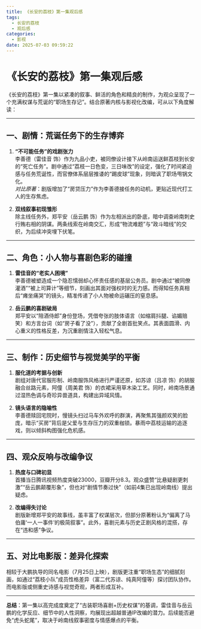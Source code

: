 ```yaml
---
title: 《长安的荔枝》第一集观后感
tags:
  - 长安的荔枝
  - 观后感
categories:
  - 影视
date: 2025-07-03 09:59:22
---
```

《长安的荔枝》第一集观后感
=============

《长安的荔枝》第一集以紧凑的叙事、鲜活的角色和精良的制作，为观众呈现了一个充满权谋与荒诞的“职场生存记”。结合原著内核与影视化改编，可从以下角度解读：

* * *

一、**剧情：荒诞任务下的生存博弈**
-----------------------

1.  **“不可能任务”的戏剧张力**  
    李善德（雷佳音 饰）作为九品小吏，被同僚设计接下从岭南运送鲜荔枝到长安的“死亡任务”。剧中通过“荔枝一日色变，三日味改”的设定，强化了时间紧迫感与任务荒诞性，而官僚体系层层推诿的“踢皮球”现象，则暗讽了职场甩锅文化。  
    _对比原著_：剧版增加了“房贷压力”作为李善德接任务的动机，更贴近现代打工人的生存焦虑。
    
2.  **双线叙事初现雏形**  
    除主线任务外，郑平安（岳云鹏 饰）作为左相派出的卧底，暗中调查岭南刺史行贿右相的阴谋。两条线索在岭南交汇，形成“物流难题”与“政斗暗线”的交织，为后续冲突埋下伏笔。
    

* * *

二、**角色：小人物与喜剧色彩的碰撞**
------------------------

1.  **雷佳音的“老实人困境”**  
    李善德被塑造成一个隐忍懦弱却心怀责任感的基层公务员。剧中通过“被同僚灌酒”“被上司算计”等细节，刻画出其面对强权时的无力感。而得知任务真相后“瘫坐痛哭”的镜头，精准传递了小人物被命运碾压的窒息感。
    
2.  **岳云鹏的喜剧破局**  
    郑平安以“陪酒侍郎”身份登场，凭借夸张的肢体语言（如缩肩抖腿、谄媚赔笑）和方言台词（如“房子看了没”），贡献了全剧首批笑点。其表面圆滑、内心重义的性格反差，为沉重剧情注入轻松气息。
    

* * *

三、**制作：历史细节与视觉美学的平衡**
-------------------------

1.  **服化道的考据与创新**  
    剧组对唐代官服形制、岭南服饰风格进行严谨还原，如苏谅（吕凉 饰）的胡服融合丝路元素，阿僮（周美君 饰）的衣裙采用草木染工艺。同时，岭南场景通过湿热色调与奇珍异兽道具，构建出异域风情。
    
2.  **镜头语言的隐喻性**  
    李善德赎回宅院时，慢镜头扫过马车外欢呼的群演，再聚焦其强颜欢笑的脸庞，暗示“买房”背后是父爱与生存压力的双重枷锁。暴雨中荔枝运输的追逐戏，则以倾斜构图强化危机感。
    

* * *

四、**观众反响与改编争议**
-------------------

1.  **热度与口碑初显**  
    首播当日腾讯视频热度突破23000，豆瓣开分8.3。观众盛赞“比悬疑剧更刺激”“岳云鹏颠覆形象”，但也对“剧情节奏过快”（如前4集已出现岭南线）提出疑虑。
    
2.  **改编得失讨论**  
    剧版新增郑平安的故事线，虽丰富了权谋层次，但部分原著粉认为“偏离了马伯庸‘一人一事件’的极简叙事”。此外，喜剧元素与历史正剧风格的混搭，存在“违和感”争议。
    

* * *

五、**对比电影版：差异化探索**
---------------------

相较于大鹏执导的同名电影（7月25日上映），剧版更注重“职场生态”的细腻刻画，如通过“荔枝小队”成员性格差异（富二代苏谅、纯真阿僮等）探讨团队协作。而电影版或侧重史诗感与视觉奇观，两者形成互补。

* * *

**总结**：第一集以高完成度奠定了“古装职场喜剧+历史权谋”的基调，雷佳音与岳云鹏的化学反应、细节中的人性洞察，均展现出超越普通IP改编的潜力。后续能否避免“虎头蛇尾”，取决于岭南线叙事密度与情感爆点的平衡。

